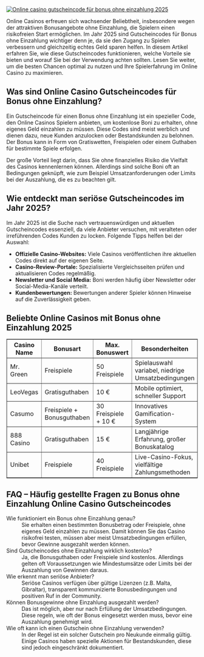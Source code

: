 [![Online casino gutscheincode für bonus ohne einzahlung 2025](https://123-caf.pages.dev/gitsignup.png)](https://vrmoo.ru/Bt82HjjY)

<div>     <p>Online Casinos erfreuen sich wachsender Beliebtheit, insbesondere wegen der attraktiven Bonusangebote ohne Einzahlung, die Spielern einen risikofreien Start ermöglichen. Im Jahr 2025 sind Gutscheincodes für Bonus ohne Einzahlung wichtiger denn je, da sie den Zugang zu Spielen verbessern und gleichzeitig echtes Geld sparen helfen. In diesem Artikel erfahren Sie, wie diese Gutscheincodes funktionieren, welche Vorteile sie bieten und worauf Sie bei der Verwendung achten sollten. Lesen Sie weiter, um die besten Chancen optimal zu nutzen und Ihre Spielerfahrung im Online Casino zu maximieren.</p>        <h2>Was sind Online Casino Gutscheincodes für Bonus ohne Einzahlung?</h2>     <p>Ein Gutscheincode für einen Bonus ohne Einzahlung ist ein spezieller Code, den Online Casinos Spielern anbieten, um kostenlose Boni zu erhalten, ohne eigenes Geld einzahlen zu müssen. Diese Codes sind meist werblich und dienen dazu, neue Kunden anzulocken oder Bestandskunden zu belohnen. Der Bonus kann in Form von Gratiswetten, Freispielen oder einem Guthaben für bestimmte Spiele erfolgen.</p>     <p>Der große Vorteil liegt darin, dass Sie ohne finanzielles Risiko die Vielfalt des Casinos kennenlernen können. Allerdings sind solche Boni oft an Bedingungen geknüpft, wie zum Beispiel Umsatzanforderungen oder Limits bei der Auszahlung, die es zu beachten gilt.</p>        <h2>Wie entdeckt man seriöse Gutscheincodes im Jahr 2025?</h2>     <p>Im Jahr 2025 ist die Suche nach vertrauenswürdigen und aktuellen Gutscheincodes essenziell, da viele Anbieter versuchen, mit veralteten oder irreführenden Codes Kunden zu locken. Folgende Tipps helfen bei der Auswahl:</p>     <ul>       <li><strong>Offizielle Casino-Websites:</strong> Viele Casinos veröffentlichen ihre aktuellen Codes direkt auf der eigenen Seite.</li>       <li><strong>Casino-Review-Portale:</strong> Spezialisierte Vergleichsseiten prüfen und aktualisieren Codes regelmäßig.</li>       <li><strong>Newsletter und Social Media:</strong> Boni werden häufig über Newsletter oder Social-Media-Kanäle verteilt.</li>       <li><strong>Kundenbewertungen:</strong> Bewertungen anderer Spieler können Hinweise auf die Zuverlässigkeit geben.</li>     </ul>        <h2>Beliebte Online Casinos mit Bonus ohne Einzahlung 2025</h2>     <table border="1" cellpadding="8" cellspacing="0">       <thead>         <tr>           <th>Casino Name</th>           <th>Bonusart</th>           <th>Max. Bonuswert</th>           <th>Besonderheiten</th>         </tr>       </thead>       <tbody>         <tr>           <td>Mr. Green</td>           <td>Freispiele</td>           <td>50 Freispiele</td>           <td>Spielauswahl variabel, niedrige Umsatzbedingungen</td>         </tr>         <tr>           <td>LeoVegas</td>           <td>Gratisguthaben</td>           <td>10 €</td>           <td>Mobile optimiert, schneller Support</td>         </tr>         <tr>           <td>Casumo</td>           <td>Freispiele + Bonusguthaben</td>           <td>30 Freispiele + 10 €</td>           <td>Innovatives Gamification-System</td>         </tr>         <tr>           <td>888 Casino</td>           <td>Gratisguthaben</td>           <td>15 €</td>           <td>Langjährige Erfahrung, großer Bonuskatalog</td>         </tr>         <tr>           <td>Unibet</td>           <td>Freispiele</td>           <td>40 Freispiele</td>           <td>Live-Casino-Fokus, vielfältige Zahlungsmethoden</td>         </tr>       </tbody>     </table>        <h2>FAQ – Häufig gestellte Fragen zu Bonus ohne Einzahlung Online Casino Gutscheincodes</h2>     <dl>       <dt>Wie funktioniert ein Bonus ohne Einzahlung genau?</dt>       <dd>Sie erhalten einen bestimmten Bonusbetrag oder Freispiele, ohne eigenes Geld einzahlen zu müssen. Damit können Sie das Casino risikofrei testen, müssen aber meist Umsatzbedingungen erfüllen, bevor Gewinne ausgezahlt werden können.</dd>          <dt>Sind Gutscheincodes ohne Einzahlung wirklich kostenlos?</dt>       <dd>Ja, die Bonusguthaben oder Freispiele sind kostenlos. Allerdings gelten oft Voraussetzungen wie Mindestumsätze oder Limits bei der Auszahlung von Gewinnen daraus.</dd>          <dt>Wie erkennt man seriöse Anbieter?</dt>       <dd>Seriöse Casinos verfügen über gültige Lizenzen (z.B. Malta, Gibraltar), transparent kommunizierte Bonusbedingungen und positiven Ruf in der Community.</dd>          <dt>Können Bonusgewinne ohne Einzahlung ausgezahlt werden?</dt>       <dd>Das ist möglich, aber nur nach Erfüllung der Umsatzbedingungen. Diese regeln, wie oft der Bonus eingesetzt werden muss, bevor eine Auszahlung genehmigt wird.</dd>          <dt>Wie oft kann ich einen Gutschein ohne Einzahlung verwenden?</dt>       <dd>In der Regel ist ein solcher Gutschein pro Neukunde einmalig gültig. Einige Casinos haben spezielle Aktionen für Bestandskunden, diese sind jedoch eingeschränkt dokumentiert.</dd>     </dl>   </div>